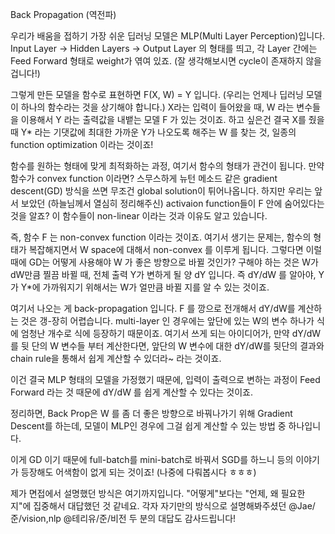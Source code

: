 Back Propagation (역전파)

우리가 배움을 접하기 가장 쉬운 딥러닝 모델은 MLP(Multi Layer Perception)입니다. Input Layer -> Hidden Layers -> Output Layer 의 형태를 띄고, 각 Layer 간에는 Feed Forward 형태로 weight가 엮여 있죠. (잘 생각해보시면 cycle이 존재하지 않을 겁니다!)

그렇게 만든 모델을 함수로 표현하면 F(X, W) = Y 입니다. (우리는 언제나 딥러닝 모델이 하나의 함수라는 것을 상기해야 합니다.) X라는 입력이 들어왔을 때, W 라는 변수들을 이용해서 Y 라는 출력값을 내뱉는 모델 F 가 있는 것이죠.  하고 싶은건 결국 X를 줬을 때 Y* 라는 기댓값에 최대한 가까운 Y가 나오도록 해주는 W 를 찾는 것, 일종의 function optimization 이라는 것이죠!

함수를 원하는 형태에 맞게 최적화하는 과정, 여기서 함수의 형태가 관건이 됩니다. 만약 함수가 convex function 이라면? 스무스하게 뉴턴 메소드 같은 gradient descent(GD) 방식을 쓰면 무조건 global solution이 튀어나옵니다. 하지만 우리는 앞서 보았던 (하늘님께서 열심히 정리해주신) activaion function들이 F 안에 숨어있다는 것을 알죠? 이 함수들이 non-linear 이라는 것과 이유도 알고 있습니다.

즉, 함수 F 는 non-convex function 이라는 것이죠. 여기서 생기는 문제는, 함수의 형태가 복잡해지면서 W space에 대해서 non-convex 를 이루게 됩니다. 그렇다면 이럴 때에 GD는 어떻게 사용해야 W 가 좋은 방향으로 바뀔 것인가? 구해야 하는 것은 W가 dW만큼 찔끔 바뀔 때, 전체 출력 Y가 변하게 될 양 dY 입니다. 즉 dY/dW 를 알아야, Y가 Y*에 가까워지기 위해서는 W가 얼만큼 바뀔 지를 알 수 있는 것이죠.

여기서 나오는 게 back-propagation 입니다. F 를 깡으로 전개해서 dY/dW를 계산하는 것은 갱-장히 어렵습니다. multi-layer 인 경우에는 앞단에 있는 W의 변수 하나가 식에 엄청난 개수로 식에 등장하기 때문이죠. 여기서 쓰게 되는 아이디어가, 만약 dY/dW 를 뒷 단의 W 변수들 부터 계산한다면, 앞단의 W 변수에 대한 dY/dW를 뒷단의 결과와 chain rule을 통해서 쉽게 계산할 수 있더라~ 라는 것이죠.

이건 결국 MLP 형태의 모델을 가정했기 때문에, 입력이 출력으로 변하는 과정이 Feed Forward 라는 것 때문에 dY/dW 를 쉽게 계산할 수 있다는 것이죠.

정리하면, Back Prop은 W 를 좀 더 좋은 방향으로 바꿔나가기 위해 Gradient Descent를 하는데, 모델이 MLP인 경우에 그걸 쉽게 계산할 수 있는 방법 중 하나입니다.

이게 GD 이기 때문에 full-batch를 mini-batch로 바꿔서 SGD를 하느니 등의 이야기가 등장해도 어색함이 없게 되는 것이죠! (나중에 다뤄봅시다 ㅎㅎㅎ)

제가 면접에서 설명했던 방식은 여기까지입니다. "어떻게"보다는 "언제, 왜 필요한 지"에 집중해서 대답했던 것 같네요. 각자 자기만의 방식으로 설명해봐주셨던 @Jae/준/vision,nlp  @테리유/준/비전  두 분의 대답도 감사드립니다!
